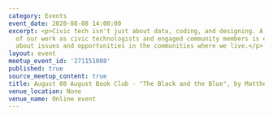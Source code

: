 ```yaml
---
category: Events
event_date: 2020-08-08 14:00:00
excerpt: <p>Civic tech isn't just about data, coding, and designing. A major part
  of our work as civic technologists and engaged community members is educating ourselves
  about issues and opportunities in the communities where we live.</p>
layout: event
meetup_event_id: '271151008'
published: true
source_meetup_content: true
title: August 08 August Book Club - "The Black and the Blue", by Matthew Horace
venue_location: None
venue_name: Online event
---
```

